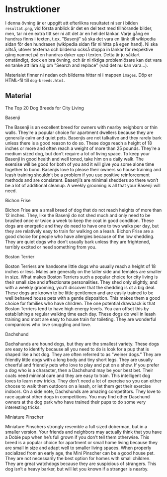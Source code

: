 # Instruktioner

I denna övning är er uppgift att efterlikna resultatet ni ser i bilden `resultat.png`, vid första anblick är det en del text med tillhörande bilder, men, tar ni en extra titt ser ni att det är en hel del länkar. Varje gång en hundras finns i texten, t.ex. "Basenji" så ska det vara en länk till wikipedia sidan för den hundrasen (wikipedia sidan får ni hitta på egen hand). Ni ska alltså, utöver texterna och bilderna också stoppa in länkar för respektive gång namnet på en hundras dyker upp i texten. Detta är ju såklart omständigt, dock en bra övning, och är ni riktiga problemlösare kan det vara en tanke att lära sig om "Search and replace" (vad det nu kan vara...).

Materialet finner ni nedan och bilderna hittar ni i mappen `images`. Döp er HTML-fil till `dog-breeds.html`.

## Material

The Top 20 Dog Breeds for City Living

Basenji

The Basenji is an excellent breed for owners with nearby neighbors or thin walls. They’re a popular choice for apartment dwellers because they are generally calm and quiet pets. Basenjis are not talkative and they rarely bark unless there is a good reason to do so. These dogs reach a height of 18 inches or more and often reach a weight of more than 25 pounds. They’re a medium sized dog, but don’t require a lot of living space. To keep your Basenji in good health and well toned, take him on a daily walk. The exersise will be good for both of you and it will give you some alone time together to bond. Basenjis love to please their owners so house training and leash training shouldn’t be a problem if you use positive reinforcement methods and are consistent. Basenji’s are minimal shedders so there won’t be a lot of additional cleanup. A weekly grooming is all that your Basenji will need.

Bichon Frise

Bichon Frise are a small breed of dog that do not reach heights of more than 12 inches. They, like the Basenji do not shed much and only need to be brushed once or twice a week to keep the coat in good condition. These dogs are energetic and they do need to have one to two walks per day, but they are relatively easy to train for walking on a leash. Bichon Frise are a good choice for people who have allergies because of the low shedding. They are quiet dogs who don’t usually bark unless they are frightened, terribly excited or need something from you.

Boston Terrier

Boston Terriers are handsome little dogs who usually reach a height of 18 inches or less. Males are generally on the taller side and females are smaller in size. What makes Boston Terriers such a popular choice for city living is their small size and affectionate personalities. They shed only slightly, and with a weekly grooming, you’ll discover that the shedding is ot a big deal. These dogs are known to be little gentlemen and are easily trained to be well behaved house pets with a gentle disposition. This makes them a good choice for families who have children. The one potential drawback is that Boston Terriers tend to have high energy levels. You can offset this by establishing a regular walking time each day. These dogs do well in leash training and most are easy to house train for toileting. They are wonderful companions who love snuggling and love.

Dachshund

Dachshunds are hound dogs, but they are the smallest variety. These dogs are easy to identify because all you need to do is look for a pup that is shaped like a hot dog. They are often referred to as “weiner dogs.” They are friendly little dogs with a long body and tiny short legs. They are usually cheerful and friendly pets who love to play and put on a show. If you prefer a dog who is a character, then a Dachshund may be your best bet. Their coats need minimal care and they are easy to train. This intelligent dog loves to learn new tricks. They don’t need a lot of exercise so you can either choose to walk them outdoors on a leash, or let them get their exercise indoors. On a side note, Dachshunds are amazing competitors. They love to race against other dogs in competitions. You may find other Daschund owners at the dog park who have trained their pups to do some very interesting tricks.

Miniature Pinscher

Miniature Pinschers strongly resemble a full sized doberman, but in a smaller version. Your friends and neighbors may actually think that you have a Dobie pup when he’s full grown if you don’t tell them otherwise. This breed is a popular choice for apartment or small home living because they are small in size and adapt well to smaller living spaces. When properly socialized from an early age, the Mini Pinscher can be a good house pet. They are not necessarily the best option for homes with small children. They are great watchdogs because they are suspicious of strangers. This dog isn’t a heavy barker, but will let you known if a stranger is nearby.